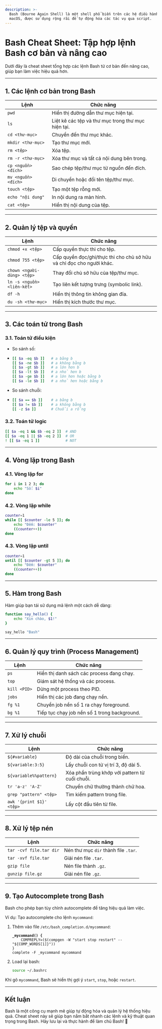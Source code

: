 ```yaml
---
description: >-
  Bash (Bourne Again Shell) là một shell phổ biến trên các hệ điều hành Linux và
  macOS, được sử dụng rộng rãi để tự động hóa các tác vụ qua script.
---
```


# Bash Cheat Sheet: Tập hợp lệnh Bash cơ bản và nâng cao

Dưới đây là cheat sheet tổng hợp các lệnh Bash từ cơ bản đến nâng cao, giúp bạn làm việc hiệu quả hơn.

***

## **1. Các lệnh cơ bản trong Bash**

| **Lệnh**            | **Chức năng**                                      |
| ------------------- | -------------------------------------------------- |
| `pwd`               | Hiển thị đường dẫn thư mục hiện tại.               |
| `ls`                | Liệt kê các tệp và thư mục trong thư mục hiện tại. |
| `cd <thư-mục>`      | Chuyển đến thư mục khác.                           |
| `mkdir <thư-mục>`   | Tạo thư mục mới.                                   |
| `rm <tệp>`          | Xóa tệp.                                           |
| `rm -r <thư-mục>`   | Xóa thư mục và tất cả nội dung bên trong.          |
| `cp <nguồn> <đích>` | Sao chép tệp/thư mục từ nguồn đến đích.            |
| `mv <nguồn> <đích>` | Di chuyển hoặc đổi tên tệp/thư mục.                |
| `touch <tệp>`       | Tạo một tệp rỗng mới.                              |
| `echo "nội dung"`   | In nội dung ra màn hình.                           |
| `cat <tệp>`         | Hiển thị nội dung của tệp.                         |

***

## **2. Quản lý tệp và quyền**

| **Lệnh**                   | **Chức năng**                                                        |
| -------------------------- | -------------------------------------------------------------------- |
| `chmod +x <tệp>`           | Cấp quyền thực thi cho tệp.                                          |
| `chmod 755 <tệp>`          | Cấp quyền đọc/ghi/thực thi cho chủ sở hữu và chỉ đọc cho người khác. |
| `chown <người-dùng> <tệp>` | Thay đổi chủ sở hữu của tệp/thư mục.                                 |
| `ln -s <nguồn> <liên-kết>` | Tạo liên kết tượng trưng (symbolic link).                            |
| `df -h`                    | Hiển thị thông tin không gian đĩa.                                   |
| `du -sh <thư-mục>`         | Hiển thị kích thước thư mục.                                         |

***

## **3. Các toán tử trong Bash**

### **3.1. Toán tử điều kiện**

* So sánh số:
* ```bash
  [[ $a -eq $b ]]   # a bằng b
  [[ $a -ne $b ]]   # a không bằng b
  [[ $a -gt $b ]]   # a lớn hơn b
  [[ $a -lt $b ]]   # a nhỏ hơn b
  [[ $a -ge $b ]]   # a lớn hơn hoặc bằng b
  [[ $a -le $b ]]   # a nhỏ hơn hoặc bằng b
  ```
* So sánh chuỗi:
* ```bash
  [[ $a == $b ]]    # a bằng b
  [[ $a != $b ]]    # a không bằng b
  [[ -z $a ]]       # Chuỗi a rỗng
  ```

### **3.2. Toán tử logic**

```bash
[[ $a -eq 1 && $b -eq 2 ]]  # AND
[[ $a -eq 1 || $b -eq 2 ]]  # OR
! [[ $a -eq 1 ]]            # NOT
```

***

## **4. Vòng lặp trong Bash**

### **4.1. Vòng lặp for**

```bash
for i in 1 2 3; do
    echo "Số: $i"
done
```

### **4.2. Vòng lặp while**

```bash
counter=1
while [[ $counter -le 5 ]]; do
    echo "Đếm: $counter"
    ((counter++))
done
```

### **4.3. Vòng lặp until**

```bash
counter=1
until [[ $counter -gt 5 ]]; do
    echo "Đếm: $counter"
    ((counter++))
done
```

***

## **5. Hàm trong Bash**

Hàm giúp bạn tái sử dụng mã lệnh một cách dễ dàng:

```bash
function say_hello() {
    echo "Xin chào, $1!"
}

say_hello "Bash"
```

***

## **6. Quản lý quy trình (Process Management)**

| **Lệnh**     | **Chức năng**                                |
| ------------ | -------------------------------------------- |
| `ps`         | Hiển thị danh sách các process đang chạy.    |
| `top`        | Giám sát hệ thống và các process.            |
| `kill <PID>` | Dừng một process theo PID.                   |
| `jobs`       | Hiển thị các job đang chạy nền.              |
| `fg %1`      | Chuyển job nền số 1 ra chạy foreground.      |
| `bg %1`      | Tiếp tục chạy job nền số 1 trong background. |

***

## **7. Xử lý chuỗi**

| **Lệnh**                 | **Chức năng**                                  |
| ------------------------ | ---------------------------------------------- |
| `${#variable}`           | Độ dài của chuỗi trong biến.                   |
| `${variable:3:5}`        | Lấy chuỗi con từ vị trí 3, độ dài 5.           |
| `${variable%%pattern}`   | Xóa phần trùng khớp với pattern từ cuối chuỗi. |
| `tr 'a-z' 'A-Z'`         | Chuyển chữ thường thành chữ hoa.               |
| `grep "pattern" <tệp>`   | Tìm kiếm pattern trong file.                   |
| `awk '{print $1}' <tệp>` | Lấy cột đầu tiên từ file.                      |

***

## **8. Xử lý tệp nén**

| **Lệnh**                | **Chức năng**                        |
| ----------------------- | ------------------------------------ |
| `tar -cvf file.tar dir` | Nén thư mục `dir` thành file `.tar`. |
| `tar -xvf file.tar`     | Giải nén file `.tar`.                |
| `gzip file`             | Nén file thành `.gz`.                |
| `gunzip file.gz`        | Giải nén file `.gz`.                 |

***

## **9. Tạo Autocomplete trong Bash**

Bash cho phép bạn tùy chỉnh autocomplete để tăng hiệu quả làm việc.

Ví dụ: Tạo autocomplete cho lệnh `mycommand`:

1.  Thêm vào file `/etc/bash_completion.d/mycommand`:

    <pre class="language-bash"><code class="lang-bash"><strong>_mycommand() {
    </strong>    COMPREPLY=($(compgen -W "start stop restart" -- "${COMP_WORDS[1]}"))
    }
    complete -F _mycommand mycommand
    </code></pre>
2.  Load lại bash:

    ```bash
    source ~/.bashrc
    ```

Khi gõ `mycommand`, Bash sẽ hiển thị gợi ý `start`, `stop`, hoặc `restart`.

***

## **Kết luận**

Bash là một công cụ mạnh mẽ giúp tự động hóa và quản lý hệ thống hiệu quả. Cheat sheet này sẽ giúp bạn nắm bắt nhanh các lệnh và kỹ thuật quan trọng trong Bash. Hãy lưu lại và thực hành để làm chủ Bash! 🚀

